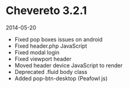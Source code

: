 # Chevereto 3.2.1

2014-05-20

- Fixed pop boxes issues on android
- Fixed header.php JavaScript
- Fixed modal login
- Fixed viewport header
- Moved header device JavaScript to render
- Deprecated .fluid body class
- Added pop-btn-desktop (Peafowl js)
